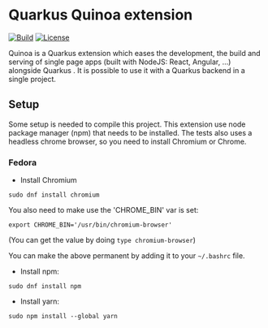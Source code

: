 # Quarkus Quinoa extension

[![Build](https://github.com/quarkiverse/quarkus-quinoa/workflows/Build/badge.svg)](https://github.com/quarkiverse/quarkus-quinoa/actions?query=workflow%3ABuild)
[![License](https://img.shields.io/badge/License-Apache%202.0-blue.svg)](https://opensource.org/licenses/Apache-2.0)

Quinoa is a Quarkus extension which eases the development, the build and serving of single page apps (built with NodeJS: React, Angular, …) alongside Quarkus . It is possible to use it with a Quarkus backend in a single project.

## Setup

Some setup is needed to compile this project. This extension use node package manager (npm) that 
needs to be installed.
The tests also uses a headless chrome browser, so you need to install Chromium or Chrome.


### Fedora

* Install Chromium

`sudo dnf install chromium`

You also need to make use the 'CHROME_BIN' var is set:

`export CHROME_BIN='/usr/bin/chromium-browser'`

(You can get the value by doing `type chromium-browser`)

You can make the above permanent by adding it to your `~/.bashrc` file.

* Install npm:

`sudo dnf install npm`

* Install yarn:

`sudo npm install --global yarn`